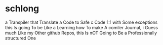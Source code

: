 # schlong
a Transpiler that Translate a Code to Safe c Code 1:1 with Some exceptions
this Is going To be Like a Learning how To make A comiler Journal, i Guess
much Like my Other github Repos, this Is nOT Going to Be a Professionally structured One
